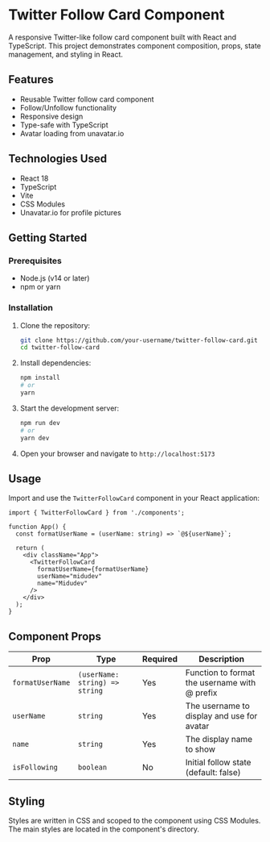 # Twitter Follow Card Component

A responsive Twitter-like follow card component built with React and TypeScript. This project demonstrates component composition, props, state management, and styling in React.

## Features

- Reusable Twitter follow card component
- Follow/Unfollow functionality
- Responsive design
- Type-safe with TypeScript
- Avatar loading from unavatar.io

## Technologies Used

- React 18
- TypeScript
- Vite
- CSS Modules
- Unavatar.io for profile pictures

## Getting Started

### Prerequisites

- Node.js (v14 or later)
- npm or yarn

### Installation

1. Clone the repository:
   ```bash
   git clone https://github.com/your-username/twitter-follow-card.git
   cd twitter-follow-card
   ```

2. Install dependencies:
   ```bash
   npm install
   # or
   yarn
   ```

3. Start the development server:
   ```bash
   npm run dev
   # or
   yarn dev
   ```

4. Open your browser and navigate to `http://localhost:5173`

## Usage

Import and use the `TwitterFollowCard` component in your React application:

```tsx
import { TwitterFollowCard } from './components';

function App() {
  const formatUserName = (userName: string) => `@${userName}`;
  
  return (
    <div className="App">
      <TwitterFollowCard 
        formatUserName={formatUserName} 
        userName="midudev" 
        name="Midudev" 
      />
    </div>
  );
}
```

## Component Props

| Prop | Type | Required | Description |
|------|------|----------|-------------|
| `formatUserName` | `(userName: string) => string` | Yes | Function to format the username with @ prefix |
| `userName` | `string` | Yes | The username to display and use for avatar |
| `name` | `string` | Yes | The display name to show |
| `isFollowing` | `boolean` | No | Initial follow state (default: false) |

## Styling

Styles are written in CSS and scoped to the component using CSS Modules. The main styles are located in the component's directory.
```

